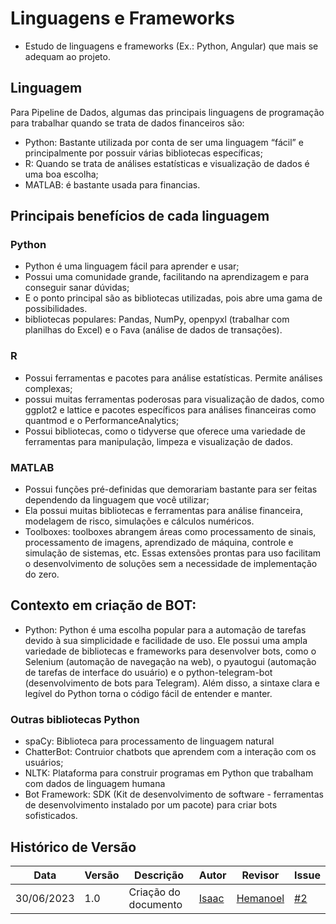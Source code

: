 # Linguagens e Frameworks


- Estudo de linguagens e frameworks (Ex.: Python, Angular) que mais se adequam ao projeto.





## Linguagem

Para Pipeline de Dados, algumas das principais linguagens de programação para trabalhar quando se trata de dados financeiros são:

- Python: Bastante utilizada por conta de ser uma linguagem “fácil” e principalmente por possuir várias bibliotecas específicas;
- R: Quando se trata de análises estatísticas e visualização de dados é uma boa escolha;
- MATLAB: é bastante usada para financias.

## Principais benefícios de cada linguagem

### Python

- Python é uma linguagem fácil para aprender e usar;
- Possui uma comunidade grande, facilitando na aprendizagem e para conseguir sanar dúvidas;
- E o ponto principal são as bibliotecas utilizadas, pois abre uma gama de possibilidades.
- bibliotecas populares: Pandas, NumPy, openpyxl (trabalhar com planilhas do Excel) e o Fava (análise de dados de transações).

### R

- Possui ferramentas e pacotes para análise estatísticas. Permite análises complexas;
- possui muitas ferramentas poderosas para visualização de dados, como ggplot2 e lattice e pacotes específicos para análises financeiras como quantmod e o PerformanceAnalytics;
- Possui bibliotecas, como o tidyverse que oferece uma variedade de ferramentas para manipulação, limpeza e visualização de dados.

### MATLAB

- Possui funções pré-definidas que demorariam bastante para ser feitas dependendo da linguagem que você utilizar;
- Ela possui muitas bibliotecas e ferramentas para análise financeira, modelagem de risco, simulações e cálculos numéricos.
- Toolboxes: toolboxes abrangem áreas como processamento de sinais, processamento de imagens, aprendizado de máquina, controle e simulação de sistemas, etc. Essas extensões prontas para uso facilitam o desenvolvimento de soluções sem a necessidade de implementação do zero.

## Contexto em criação de BOT:

- Python: Python é uma escolha popular para a automação de tarefas devido à sua simplicidade e facilidade de uso. Ele possui uma ampla variedade de bibliotecas e frameworks para desenvolver bots, como o Selenium (automação de navegação na web), o pyautogui (automação de tarefas de interface do usuário) e o python-telegram-bot (desenvolvimento de bots para Telegram). Além disso, a sintaxe clara e legível do Python torna o código fácil de entender e manter.

### Outras bibliotecas Python

- spaCy: Biblioteca para processamento de linguagem natural
- ChatterBot: Contruior chatbots que aprendem com a interação com os usuários;
- NLTK: Plataforma para construir programas em Python que trabalham com dados de linguagem humana
- Bot Framework: SDK (Kit de desenvolvimento de software - ferramentas de desenvolvimento instalado por um pacote) para criar bots sofisticados.




## Histórico de Versão
|  Data  | Versão | Descrição | Autor  |  Revisor  |Issue|
|------- | ------ |---------- | ------ | --------- |-----|
| 30/06/2023 |     1.0   | Criação do documento |  [Isaac](https://github.com/IsaacLusca) | [Hemanoel](https://github.com/hemanoelbritoF) |[#2](https://github.com/ResidenciaTICBrisa/05_PipelineFinatec/issues/2)|